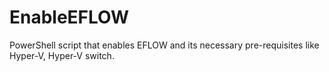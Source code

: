 # EnableEFLOW
PowerShell script that enables EFLOW and its necessary pre-requisites like Hyper-V, Hyper-V switch.
